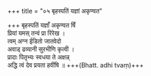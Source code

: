 +++
title = "०५ बृहस्पतिं यज्ञां अकृण्वत"

+++
बृहस्पतिं यज्ञाँ अकृण्वत र्षिं  
प्रियां यमस् तन्वं प्रा रिरेख ।  
त्वम् अग्न ईडितो जातवेदो  
अवाड् ढव्यानी सुरभीणि कृत्वी ।  
प्रादाः पितृभ्यः स्वधया ते अक्षन्न्  
अद्धि त्वं देव प्रयता हवींषि ॥ +++(Bhatt. adhi tvaṃ)+++